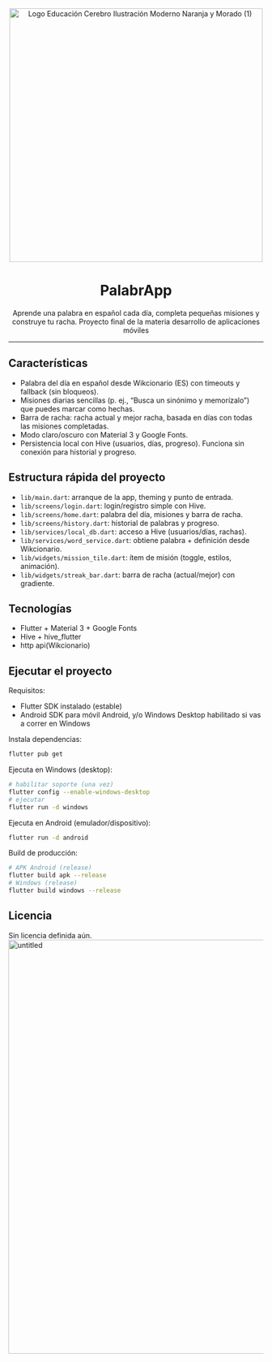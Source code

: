 <div align="center">
<img width="500" height="500" alt="Logo Educación Cerebro Ilustración Moderno Naranja y Morado (1)" src="https://github.com/user-attachments/assets/5519fe10-6b1c-4dfc-84d2-d835c8036c1f" />


# PalabrApp

Aprende una palabra en español cada día, completa pequeñas misiones y construye tu racha. Proyecto final de la materia desarrollo de aplicaciones móviles

</div>

---

## Características

- Palabra del día en español desde Wikcionario (ES) con timeouts y fallback (sin bloqueos).
- Misiones diarias sencillas (p. ej., “Busca un sinónimo y memorízalo”) que puedes marcar como hechas.
- Barra de racha: racha actual y mejor racha, basada en días con todas las misiones completadas.
- Modo claro/oscuro con Material 3 y Google Fonts.
- Persistencia local con Hive (usuarios, días, progreso). Funciona sin conexión para historial y progreso.

##  Estructura rápida del proyecto

- `lib/main.dart`: arranque de la app, theming y punto de entrada.
- `lib/screens/login.dart`: login/registro simple con Hive.
- `lib/screens/home.dart`: palabra del día, misiones y barra de racha.
- `lib/screens/history.dart`: historial de palabras y progreso.
- `lib/services/local_db.dart`: acceso a Hive (usuarios/días, rachas).
- `lib/services/word_service.dart`: obtiene palabra + definición desde Wikcionario.
- `lib/widgets/mission_tile.dart`: ítem de misión (toggle, estilos, animación).
- `lib/widgets/streak_bar.dart`: barra de racha (actual/mejor) con gradiente.

##  Tecnologías

- Flutter + Material 3 + Google Fonts
- Hive + hive_flutter 
- http api(Wikcionario)

##  Ejecutar el proyecto

Requisitos:

- Flutter SDK instalado (estable)
- Android SDK para móvil Android, y/o Windows Desktop habilitado si vas a correr en Windows

Instala dependencias:

```bash
flutter pub get
```

Ejecuta en Windows (desktop):

```bash
# habilitar soporte (una vez)
flutter config --enable-windows-desktop
# ejecutar
flutter run -d windows
```

Ejecuta en Android (emulador/dispositivo):

```bash
flutter run -d android
```

Build de producción:

```bash
# APK Android (release)
flutter build apk --release
# Windows (release)
flutter build windows --release
```


## Licencia

Sin licencia definida aún. 
<img width="915" height="816" alt="untitled" src="https://github.com/user-attachments/assets/7016d1ac-1574-4c98-98b0-678456b8b705" />


